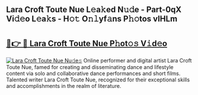 ## Lara Croft Toute Nue L𝚎a𝚔ed N𝚞𝚍e - Part-0qX Vi𝚍𝚎o L𝚎a𝚔s - H𝚘𝚝 O𝚗𝚕yf𝚊ns P𝚑𝚘tos vIHLm

# <h2><a href="http://kf51b46.oniu.top/?m=Lara+Croft+Toute+Nue">🔗👉 🔴 Lara Croft Toute Nue P𝚑ot𝚘𝚜 V𝚒d𝚎o</a></h2>

[![Lara Croft Toute Nue Nu𝚍e𝚜](https://i.imgur.com/0qMVB7G.gif)](http://kf51b46.oniu.top/?m=Lara+Croft+Toute+Nue)
Online performer and digital artist Lara Croft Toute Nue, famed for creating and disseminating dance and lifestyle content via solo and collaborative dance performances and short films. Talented writer Lara Croft Toute Nue, recognized for their exceptional skills and accomplishments in the realm of literature.  
